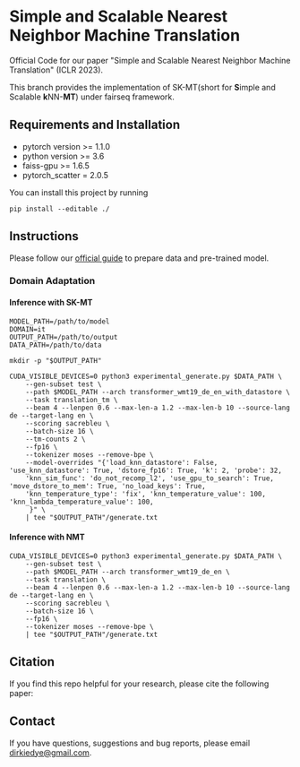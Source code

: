 # Simple and Scalable Nearest Neighbor Machine Translation

Official Code for our paper "Simple and Scalable Nearest Neighbor Machine Translation" (ICLR 2023).

This branch provides the implementation of SK-MT(short for **S**imple and Scalable **k**NN-**MT**) under fairseq framework.

## Requirements and Installation
* pytorch version >= 1.1.0
* python version >= 3.6
* faiss-gpu >= 1.6.5
* pytorch_scatter = 2.0.5

You can install this project by running
```
pip install --editable ./
```

## Instructions
Please follow our [official guide](https://github.com/dirkiedai/sk-mt/tree/thumt) to prepare data and pre-trained model.
### Domain Adaptation
#### Inference with SK-MT
```
MODEL_PATH=/path/to/model
DOMAIN=it
OUTPUT_PATH=/path/to/output
DATA_PATH=/path/to/data

mkdir -p "$OUTPUT_PATH"

CUDA_VISIBLE_DEVICES=0 python3 experimental_generate.py $DATA_PATH \
    --gen-subset test \
    --path $MODEL_PATH --arch transformer_wmt19_de_en_with_datastore \
    --task translation_tm \
    --beam 4 --lenpen 0.6 --max-len-a 1.2 --max-len-b 10 --source-lang de --target-lang en \
    --scoring sacrebleu \
    --batch-size 16 \
    --tm-counts 2 \
    --fp16 \
    --tokenizer moses --remove-bpe \
    --model-overrides "{'load_knn_datastore': False, 'use_knn_datastore': True, 'dstore_fp16': True, 'k': 2, 'probe': 32,
    'knn_sim_func': 'do_not_recomp_l2', 'use_gpu_to_search': True, 'move_dstore_to_mem': True, 'no_load_keys': True,
    'knn_temperature_type': 'fix', 'knn_temperature_value': 100, 'knn_lambda_temperature_value': 100,
     }" \
    | tee "$OUTPUT_PATH"/generate.txt
```


#### Inference with NMT
```
CUDA_VISIBLE_DEVICES=0 python3 experimental_generate.py $DATA_PATH \
    --gen-subset test \
    --path $MODEL_PATH --arch transformer_wmt19_de_en \
    --task translation \
    --beam 4 --lenpen 0.6 --max-len-a 1.2 --max-len-b 10 --source-lang de --target-lang en \
    --scoring sacrebleu \
    --batch-size 16 \
    --fp16 \
    --tokenizer moses --remove-bpe \
    | tee "$OUTPUT_PATH"/generate.txt
```

## Citation
If you find this repo helpful for your research, please cite the following paper:

## Contact
If you have questions, suggestions and bug reports, please email <dirkiedye@gmail.com>.

